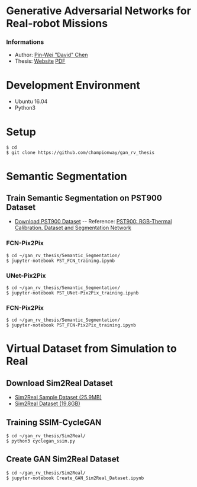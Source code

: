 # Generative Adversarial Networks for Real-robot Missions

### Informations
- Author: [Pin-Wei "David" Chen](http://championway.github.io/)
- Thesis: [Website](https://championway.github.io/thesis/index.html) [PDF](https://championway.github.io/pdf/nctu_thesis_david.pdf)

# Development Environment
- Ubuntu 16.04
- Python3


# Setup
```
$ cd
$ git clone https://github.com/championway/gan_rv_thesis
```

# Semantic Segmentation

## Train Semantic Segmentation on PST900 Dataset
- [Download PST900 Dataset](https://github.com/ShreyasSkandanS/pst900_thermal_rgb)
-- Reference: [PST900: RGB-Thermal Calibration, Dataset and Segmentation Network](https://arxiv.org/abs/1909.10980)


### FCN-Pix2Pix
```
$ cd ~/gan_rv_thesis/Semantic_Segmentation/
$ jupyter-notebook PST_FCN_training.ipynb
```

### UNet-Pix2Pix
```
$ cd ~/gan_rv_thesis/Semantic_Segmentation/
$ jupyter-notebook PST_UNet-Pix2Pix_training.ipynb
```

### FCN-Pix2Pix
```
$ cd ~/gan_rv_thesis/Semantic_Segmentation/
$ jupyter-notebook PST_FCN-Pix2Pix_training.ipynb
```

# Virtual Dataset from Simulation to Real
## Download Sim2Real Dataset
- [Sim2Real Sample Dataset (25.9MB)](https://drive.google.com/open?id=1K8OyugZ_LuVETUveS2hBEwT8ffotn5jq)
- [Sim2Real Dataset (19.8GB)](https://drive.google.com/open?id=1Ylb2aHAvpTKEC0UktbZNYotTZbRH7ZbS)

## Training SSIM-CycleGAN
```
$ cd ~/gan_rv_thesis/Sim2Real/
$ python3 cyclegan_ssim.py
```

## Create GAN Sim2Real Dataset
```
$ cd ~/gan_rv_thesis/Sim2Real/
$ jupyter-notebook Create_GAN_Sim2Real_Dataset.ipynb
```
